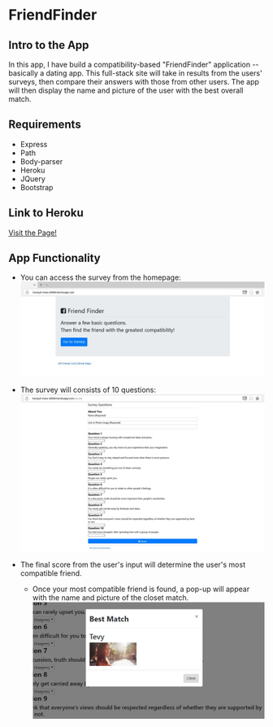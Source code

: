 # FriendFinder

## Intro to the App
In this app, I have build a compatibility-based "FriendFinder" application -- basically a dating app. This full-stack site will take in results from the users' surveys, then compare their answers with those from other users. The app will then display the name and picture of the user with the best overall match.

## Requirements
* Express
* Path
* Body-parser
* Heroku
* JQuery
* Bootstrap

## Link to Heroku
[Visit the Page!](https://tranquil-mesa-48986.herokuapp.com/)

## App Functionality
* You can access the survey from the homepage:
![Homepage Image](./Assets/Images/homepage.JPG)

* The survey will consists of 10 questions:
![Homepage Image](./Assets/Images/survey.JPG)

* The final score from the user's input will determine the user's most compatible friend.
   * Once your most compatible friend is found, a pop-up will appear with the name and picture of the closet match.
![Match Image](./Assets/Images/match.JPG)
